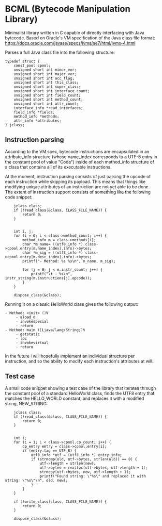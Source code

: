 # BCML (Bytecode Manipulation Library)

Minimalist library written in C capable of directly interfacing with Java bytecode. 
Based on Oracle's VM specification of the Java class file format: https://docs.oracle.com/javase/specs/jvms/se7/html/jvms-4.html


Parses a full Java class file into the following structure:
```
typedef struct {
	const_pool cpool;
	unsigned short int minor_ver;
	unsigned short int major_ver;
	unsigned short int acc_flag;
	unsigned short int this_class;
	unsigned short int super_class;
	unsigned short int interface_count;
	unsigned short int field_count;
	unsigned short int method_count;
	unsigned short int attr_count;
	interface_info *read_interfaces;
	field_info *fields;
	method_info *methods;
	attr_info *attributes;
} jclass;
```

## Instruction parsing
According to the VM spec, bytecode instructions are encapsulated in an attribute_info structure (whose name_index corresponds to a UTF-8 entry in the constant pool of value "Code") inside of each method_info structure of a class that contains all of its executable instructions.

At the moment, instruction parsing consists of just parsing the opcode of each instruction while skipping its payload. This means that things like modifying unique attributes of an instruction are not yet able to be done. The extent of instruction support consists of something like the following code snippet: 
```
	jclass class;
	if (!read_class(&class, CLASS_FILE_NAME)) {
		return 0;
	}


	int i, j;
	for (i = 0; i < class->method_count; i++) {
		method_info m = class->methods[i];
		char *m_name= ((utf8_info *) class->cpool.entry[m.name_index].info)->bytes;
		char *m_sig = ((utf8_info *) class->cpool.entry[m.desc_index].info)->bytes;
		printf("- Method: %s %s\n", m_name, m_sig);

		for (j = 0; j < m.instr_count; j++) {
			printf("\t - %s\n", instr_string(m.instructions[j].opcode));
		}
	}

	dispose_class(&class);
```

Running it on a classic HelloWorld class gives the following output:
```
- Method: <init> ()V
	 - aload_0
	 - invokespecial
	 - return
- Method: main ([Ljava/lang/String;)V
	 - getstatic
	 - ldc
	 - invokevirtual
	 - return
```


In the future I will hopefully implement an individual structure per instruction, and so the ability to modify each instruction's attributes at will.

## Test case
A small code snippet showing a test case of the library that iterates through the constant pool of a standard HelloWorld class, finds the UTF8 entry that matches the HELLO_WORLD constant, and replaces it with a modified string, NEW_STRING:
```
	jclass class;
	if (!read_class(&class, CLASS_FILE_NAME)) {
		return 0;
	}


	int i;
	for (i = 1; i < class->cpool.cp_count; i++) {
		cp_entry entry = class->cpool.entry[i];
		if (entry.tag == UTF_8) {
			utf8_info *utf = (utf8_info *) entry.info;
			if (strncmp(old, utf->bytes, strlen(old)) == 0) {
				utf->length = strlen(new);
				utf->bytes = realloc(utf->bytes, utf->length + 1);
				strncpy(utf->bytes, new, utf->length + 1);
				printf("Found string: \"%s\" and replaced it with string: \"%s\"\n", old, new);
			}
		}
	}

	if (!write_class(class, CLASS_FILE_NAME)) {
		return 0;
	}

	dispose_class(&class);
```

